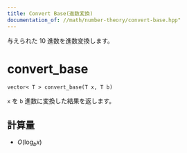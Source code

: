 ```yaml
---
title: Convert Base(進数変換)
documentation_of: //math/number-theory/convert-base.hpp"
---
```


与えられた 10 進数を進数変換します。

# convert_base

```
vector< T > convert_base(T x, T b)
```

`x` を `b` 進数に変換した結果を返します。

## 計算量

- $O(\log_b x)$
